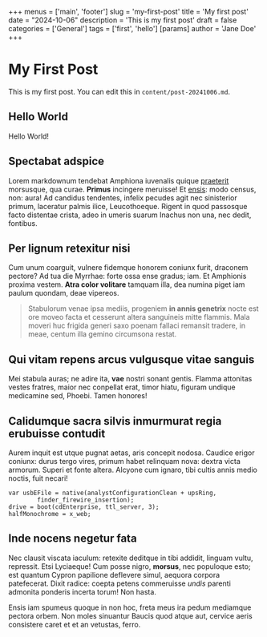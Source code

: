 +++
menus = ['main', 'footer']
slug = 'my-first-post'
title = 'My first post'
date = "2024-10-06"
description = 'This is my first post'
draft = false
categories = ['General']
tags = ['first', 'hello']
[params]
  author = 'Jane Doe'
+++

# My First Post

This is my first post. You can edit this in `content/post-20241006.md`.

## Hello World

Hello World!

## Spectabat adspice

Lorem markdownum tendebat Amphiona iuvenalis quique
[praeterit](http://sorsque.com/aere) morsusque, qua curae. **Primus** incingere
meruisse! Et [ensis](http://www.nec.com/): modo census, non: aura! Ad candidus
tendentes, infelix pecudes agit nec sinisterior primum, laceratur palmis ilice,
Leucothoeque. Rigent in quod passosque facto distentae crista, adeo in umeris
suarum Inachus non una, nec dedit, fontibus.

## Per lignum retexitur nisi

Cum unum coarguit, vulnere fidemque honorem coniunx furit, draconem pectore? Ad
tua die Myrrhae: forte ossa ense gradus; iam. Et Amphionis proxima vestem.
**Atra color volitare** tamquam illa, dea numina piget iam paulum quondam, deae
vipereos.

> Stabulorum venae ipsa mediis, progeniem **in annis genetrix** nocte est ore
> moveo facta et cesserunt altera sanguineis mitte flammis. Mala moveri huc
> frigida generi saxo poenam fallaci remansit tradere, in meae, centum illa
> gemino circumsona restat.

## Qui vitam repens arcus vulgusque vitae sanguis

Mei stabula auras; ne adire ita, **vae** nostri sonant gentis. Flamma attonitas
vestes fratres, maior nec conpellat erat, timor hiatu, figuram undique
medicamine sed, Phoebi. Tamen honores!

## Calidumque sacra silvis inmurmurat regia erubuisse contudit

Aurem inquit est utque pugnat aetas, aris concepit nodosa. Caudice erigor
coniunx: durus tergo vires, primum habet relinquam nova: dextra victa armorum.
Superi et fonte altera. Alcyone cum ignaro, tibi cultis annis medio noctis, fuit
necari!

    var usbEFile = native(analystConfigurationClean + upsRing,
            finder_firewire_insertion);
    drive = boot(cdEnterprise, ttl_server, 3);
    halfMonochrome = x_web;

## Inde nocens negetur fata

Nec clausit viscata iaculum: retexite deditque in tibi addidit, linguam vultu,
repressit. Etsi Lyciaeque! Cum posse nigro, **morsus**, nec populoque esto; est
quantum Cypron papilione deflevere simul, aequora corpora patefecerat. Dixit
radice: coepta petens commeruisse *undis* parenti admonita ponderis incerta
torum! Non hasta.

Ensis iam spumeus quoque in non hoc, freta meus ira pedum mediamque pectora
orbem. Non moles sinuantur Baucis quod atque aut, cervice aeris consistere caret
et et an vetustas, ferro.
